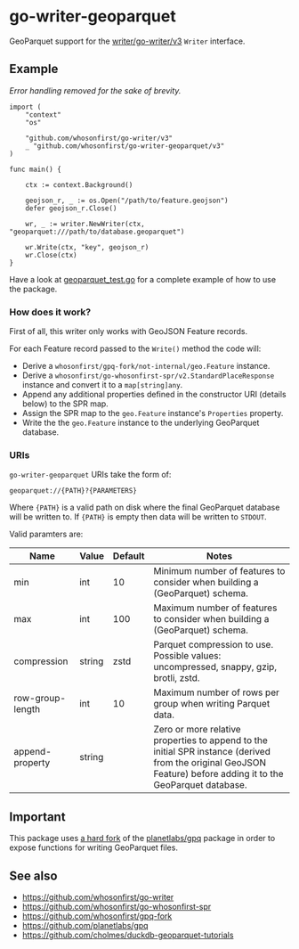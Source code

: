 # go-writer-geoparquet

GeoParquet support for the [writer/go-writer/v3](https://github.com/whosonfirst/go-writer) `Writer` interface.

## Example

_Error handling removed for the sake of brevity._

```
import (
	"context"
	"os"
	
	"github.com/whosonfirst/go-writer/v3"
	_ "github.com/whosonfirst/go-writer-geoparquet/v3"
)

func main() {

	ctx := context.Background()

	geojson_r, _ := os.Open("/path/to/feature.geojson")
	defer geojson_r.Close()
	
	wr, _ := writer.NewWriter(ctx, "geoparquet:///path/to/database.geoparquet")

	wr.Write(ctx, "key", geojson_r)
	wr.Close(ctx)
}
```

Have a look at [geoparquet_test.go](geoparquet_test.go) for a complete example of how to use the package.

### How does it work?

First of all, this writer only works with GeoJSON Feature records.

For each Feature record passed to the `Write()` method the code will:

* Derive a `whosonfirst/gpq-fork/not-internal/geo.Feature` instance.
* Derive a `whosonfirst/go-whosonfirst-spr/v2.StandardPlaceResponse` instance and convert it to a `map[string]any`.
* Append any additional properties defined in the constructor URI (details below) to the SPR map.
* Assign the SPR map to the `geo.Feature` instance's `Properties` property.
* Write the the `geo.Feature` instance to the underlying GeoParquet database.

### URIs

`go-writer-geoparquet` URIs take the form of:

```
geoparquet://{PATH}?{PARAMETERS}
```

Where `{PATH}` is a valid path on disk where the final GeoParquet database will be written to. If `{PATH}` is empty then data will be written to `STDOUT`.

Valid paramters are:

| Name | Value | Default | Notes |
| --- | --- | --- | --- |
| min | int | 10 | Minimum number of features to consider when building a (GeoParquet) schema. |
| max | int | 100 | Maximum number of features to consider when building a (GeoParquet) schema.|
| compression | string | zstd | Parquet compression to use.  Possible values: uncompressed, snappy, gzip, brotli, zstd. |
| row-group-length | int | 10 | Maximum number of rows per group when writing Parquet data. |
| append-property | string | | Zero or more relative properties to append to the initial SPR instance (derived from the original GeoJSON Feature) before adding it to the GeoParquet database. |

## Important

This package uses [a hard fork](https://github.com/whosonfirst/gpq-fork) of the [planetlabs/gpq](https://github.com/planetlabs/gpq) package in order to expose functions for writing GeoParquet files.

## See also

* https://github.com/whosonfirst/go-writer
* https://github.com/whosonfirst/go-whosonfirst-spr
* https://github.com/whosonfirst/gpq-fork
* https://github.com/planetlabs/gpq
* https://github.com/cholmes/duckdb-geoparquet-tutorials